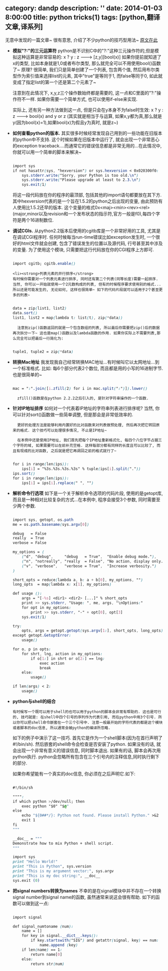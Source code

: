 category: dandp
description: ''
date: 2014-01-03 8:00:00
title: python tricks(1)
tags: [python,翻译文章,译系列]
---

无意中发现的一篇文章~ 很有意思, 介绍了不少python的技巧型用法~ <a href="http://www.secnetix.de/~olli/Python/tricks.hawk" target="_blank">原文在此</a>
<ul>
  	<li><strong>模拟"?:"的三元运算符</strong>
  python是不识别C中的"?:"这种三元操作符的,但是模拟这种运算是非常容易的:
      x ? y : z ---> [z,y][bool(x)]
  如果你提前就知道了x的类型, 比如本身就是1,0或者布尔类型, 那么就完全可以不用使用bool()函数了~ 原理? 很简单, 我们只是简单创建了一个列表, 包含两个值, 然后用布尔类型作为索引值来选择list的元素, 其中"true"是等同于1, 而false等同于0, 如此就变成了指定list的第一个还是第二个元素了~
      
   注意到在此情况下, x,y,z三个操作数始终都是需要的, 这一点和C里面的"?:"操作符不一样. 如果你需要一个简单方式, 也可以使用if-else来实现.
      
   实际上, 还有另一种方法做到这一点, 但是只会在y本身不为false时生效:
      x ? y : z ---> bool(x) and y or z
  (其实就是相当于与运算, 如果x,y都为真,那么就是y(因为bool(x)=1),如果bool(x)为假且y为真时, 就是z~)
  </li>
  	<li><strong>如何查看python的版本.</strong>
  其实很多时候经常发现自己用到的一些功能在旧版本的python中不支持. 这个时候如果在旧版本中运行了, 就会出现一个非常恶心的exception traceback....而通常它的错误信息都是非常无用的...在此情况中, 你就可以用一个简单的脚本来解决~

``` css

import sys
if not hasattr(sys, "hexversion") or sys.hexversion < 0x020300f0:
    sys.stderr.write("Sorry, your Python is too old.\n")
    sys.stderr.write("Please upgrade at least to 2.3.\n")
    sys.exit(1)

```

将这一段代码放在你的程序的最顶部, 包括其他的import语句都要放在其下方. 其中hexversion代表的是一个旨在1.5.2的python之后出现的变量, 由此预防有人使用比1.5.2还早的版本. 这个变量的格式0x&lt;maj&gt;&lt;min&gt;&lt;rev&gt;&lt;rel&gt;(major,minor以及revision和一个发布状态的指示符,官方一般是f0),每四个字符是两个16进制数位.
  </li>
  	<li><strong>调试CGIs.</strong>
     从python2.2版本后使用的cgitb库是一个非常好用的工具, 尤其是在调试CGI程序时. 任何时候每当run-time错误比如exception发生时, 一个很好的html文件就会创建, 包含了错误发生的位置以及源代码, 行号甚至其中涉及的变量. 为了使用这个模块, 只需要把这行代码放在你的CGI程序上方即可.
      
``` css

import cgitb; cgitb.enable()

```

  
  </li>

  
	<li><strong>列表元素的并行排序</strong>
  	有时候你需要对一个列表元素进行排序, 同时还有第二个列表(同等长度)需要一起排序. 当然, 你可以一开始就使用一个2元数构成的列表, 但有的时候程序要求使用别的格式...所以还是可能发生的, 无论如何, 这样也很简单~ 如下的代码片段就可以适用于2个甚至更多的列表~
      
``` css

data = zip(list1, list2)
data.sort()
list1, list2 = map(lambda t: list(t), zip(*data))

```

      注意到zip()函数返回的就是一个包含数组的列表, 所以最后你需要把zip()后的数据再次拆分一下~ 这也是map()函数以及lambda函数的作用. 如果你实际上不需要列表,那么完全可以把最后一行简化为:
      
``` css

tuple1, tuple2 = zip(*data)

```

  </li>
	<li><strong>转换Mac地址</strong>
  		我发现我自己经常转换MAC地址...有时候叫它以太网地址...到一个标准格式. 比如: 每6个部分代表2个数位, 而且都是用的小写的16进制字节. 也是很简单的~
      
``` css

mac = ":".join([i.zfill(2) for i in mac.split(":")]).lower()

```

      zfill()函数是在python 2.2.2之后引入的, 是针对字符串操作的一个函数.
  </li>
	<li><strong>针对IP地址排序</strong>
  如何对一个代表着IP地址的字符串列表进行排序呢? 当然, 你可以针对sort()函数做一些简单调整, 但是那会是非常低效率的.
      
      更好的处理方法是能够利用内置好的比对函数来对列表做预处理, 然后再次把它转回原来的格式. 这个技巧可以处理很多情况, 不止是IP地址~
      
      在本例中还是使用IP地址, 我们首先把每个IP地址重新格式化, 每四个八位字节占据三个字符的域, 如果需要可以在前补充空格. 这样每部分都有同样的长度且可以比较了, 而且有现成的比对函数, 之后就是把它再调回之前的格式就行了~

``` css

for i in range(len(ips)):
    ips[i] = "%3s.%3s.%3s.%3s" % tuple(ips[i].split("."))
ips.sort()
for i in range(len(ips)):
    ips[i] = ips[i].replace(" ", "")

```

      
  </li>
	<li><strong>解析命令行选项</strong>
  如下是一个关于解析命令选项的代码片段, 使用的是getopt库, 而且是一种相对比较复杂的方式...在本例中, 程序会接受3个参数, 同时需要至少两个参数.
    
``` css

import sys, getopt, os.path
me = os.path.basename(sys.argv[0])

debug   = False
really  = True
verbose = False

my_options = (
    ("d", "debug",     "debug   = True",  "Enable debug mode."),
    ("n", "notreally", "really  = False", "No action, display only."),
    ("v", "verbose",   "verbose = True",  "Increase verbosity.")
)

short_opts = reduce(lambda a, b: a + b[0], my_options, "")
long_opts  = map(lambda x: x[1], my_options)

def usage ():
    args = "[-%s] <dir1> <dir2> [...]" % short_opts
    print >> sys.stderr, "Usage: ", me, args, "\nOptions:"
    for opt in my_options:
        print >> sys.stderr, "-" + opt[0], opt[3]
    sys.exit(1)

try:
    opts, args = getopt.getopt(sys.argv[1:], short_opts, long_opts)
except getopt.GetoptError:
    usage()

for o, p in opts:
    for shrt, lng, action in my_options:
        if o[1:] in shrt or o[2:] == lng:
            exec action
            break
    else:
        usage()

if len(args) < 2:
    usage()

```
  
  </li>
	<li><strong>python与shell的结合</strong>

	有时候写一个既可以用于shell的也可以用于python的脚本会非常有帮助的. 这也是可行的, 技巧就是: 在shell中四个引号的序列作为代表引用, 而在python中用3个引号. 所以你可以把shell命令嵌套在一个三个引号中. 注意一般最开始的字符代表的都是这个模块或者脚本的doc信息, 所以通常会被python的编译所忽略.

如下的例子中演示了这一技巧. 首先它是作为一个shell脚本(因为在首行声明了#!/bin/sh). 然后嵌套的shell命令会检查是否安装了python. 如果没有的话, 就会出现一个非常有意义的错误信息, 同时脚本退出. 如果有的话, 脚本会再次用python执行. python会忽略所有包含在三个引号内的注释信息,同时执行剩下的部分.

如果你希望能有一个真实的doc信息, 你必须在之后声明它.如下:

``` css

#!/bin/sh

"""":
if which python >/dev/null; then
    exec python "$0" "$@"
else
    echo "${0##*/}: Python not found. Please install Python." >&2
    exit 1
fi
"""

__doc__ = """
Demonstrate how to mix Python + shell script.
"""

import sys
print "Hello World!"
print "This is Python", sys.version
print "This is my argument vector:", sys.argv
print "This is my doc string:", __doc__
sys.exit (0)

```

</li>
	<li><strong>把signal numbers转换为names</strong>
	不幸的是在signal模块中并不存在一个转换signal number到signal name的函数, 虽然通常来说这会很有帮助. 如下的函数可以做到这一点:

``` css

import signal

def signal_numtoname (num):
    name = []
    for key in signal.__dict__.keys():
        if key.startswith("SIG") and getattr(signal, key) == num:
            name.append (key)
    if len(name) == 1:
        return name[0]
    else:
        return str(num)

```

</li>  
  
</ul>



